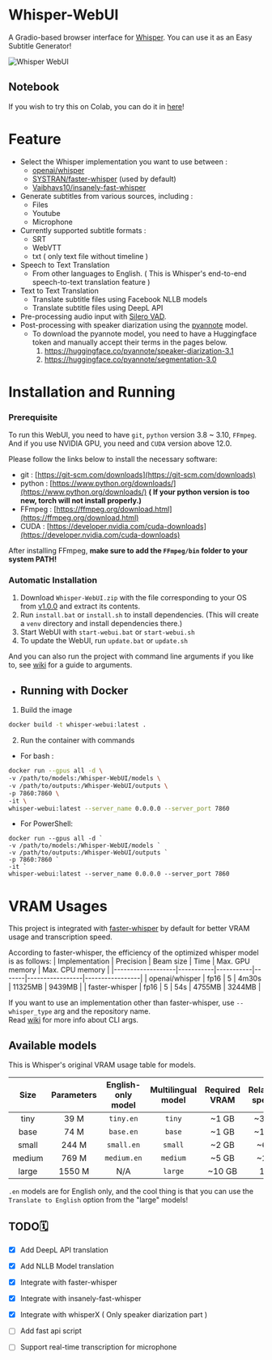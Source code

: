 # Whisper-WebUI
A Gradio-based browser interface for [Whisper](https://github.com/openai/whisper). You can use it as an Easy Subtitle Generator!

![Whisper WebUI](https://github.com/jhj0517/Whsiper-WebUI/blob/master/screenshot.png)

## Notebook
If you wish to try this on Colab, you can do it in [here](https://colab.research.google.com/github/jhj0517/Whisper-WebUI/blob/master/notebook/whisper-webui.ipynb)!

# Feature
- Select the Whisper implementation you want to use between :
   - [openai/whisper](https://github.com/openai/whisper)
   - [SYSTRAN/faster-whisper](https://github.com/SYSTRAN/faster-whisper) (used by default)
   - [Vaibhavs10/insanely-fast-whisper](https://github.com/Vaibhavs10/insanely-fast-whisper)
- Generate subtitles from various sources, including :
  - Files
  - Youtube
  - Microphone
- Currently supported subtitle formats : 
  - SRT
  - WebVTT
  - txt ( only text file without timeline )
- Speech to Text Translation 
  - From other languages to English. ( This is Whisper's end-to-end speech-to-text translation feature )
- Text to Text Translation
  - Translate subtitle files using Facebook NLLB models
  - Translate subtitle files using DeepL API
- Pre-processing audio input with [Silero VAD](https://github.com/snakers4/silero-vad).
- Post-processing with speaker diarization using the [pyannote](https://huggingface.co/pyannote/speaker-diarization-3.1) model.
   - To download the pyannote model, you need to have a Huggingface token and manually accept their terms in the pages below.
      1. https://huggingface.co/pyannote/speaker-diarization-3.1
      2. https://huggingface.co/pyannote/segmentation-3.0

# Installation and Running
### Prerequisite
To run this WebUI, you need to have `git`, `python` version 3.8 ~ 3.10, `FFmpeg`. <br>
And if you use NVIDIA GPU, you need and `CUDA` version above 12.0.

Please follow the links below to install the necessary software:
- git : [https://git-scm.com/downloads](https://git-scm.com/downloads)
- python : [https://www.python.org/downloads/](https://www.python.org/downloads/) **( If your python version is too new, torch will not install properly.)**
- FFmpeg :  [https://ffmpeg.org/download.html](https://ffmpeg.org/download.html)
- CUDA : [https://developer.nvidia.com/cuda-downloads](https://developer.nvidia.com/cuda-downloads)

After installing FFmpeg, **make sure to add the `FFmpeg/bin` folder to your system PATH!**

### Automatic Installation

1. Download `Whisper-WebUI.zip` with the file corresponding to your OS from [v1.0.0](https://github.com/jhj0517/Whisper-WebUI/releases/tag/v1.0.0) and extract its contents. 
2. Run `install.bat` or `install.sh` to install dependencies. (This will create a `venv` directory and install dependencies there.)
3. Start WebUI with `start-webui.bat` or `start-webui.sh`
4. To update the WebUI, run `update.bat` or `update.sh`

And you can also run the project with command line arguments if you like to, see [wiki](https://github.com/jhj0517/Whisper-WebUI/wiki/Command-Line-Arguments) for a guide to arguments.

- ## Running with Docker 

1. Build the image

```sh
docker build -t whisper-webui:latest . 
```

2. Run the container with commands

- For bash :
```sh
docker run --gpus all -d \
-v /path/to/models:/Whisper-WebUI/models \
-v /path/to/outputs:/Whisper-WebUI/outputs \
-p 7860:7860 \
-it \
whisper-webui:latest --server_name 0.0.0.0 --server_port 7860
```
- For PowerShell:
```shell
docker run --gpus all -d `
-v /path/to/models:/Whisper-WebUI/models `
-v /path/to/outputs:/Whisper-WebUI/outputs `
-p 7860:7860 `
-it `
whisper-webui:latest --server_name 0.0.0.0 --server_port 7860
```

# VRAM Usages
This project is integrated with [faster-whisper](https://github.com/guillaumekln/faster-whisper) by default for better VRAM usage and transcription speed.

According to faster-whisper, the efficiency of the optimized whisper model is as follows: 
| Implementation    | Precision | Beam size | Time  | Max. GPU memory | Max. CPU memory |
|-------------------|-----------|-----------|-------|-----------------|-----------------|
| openai/whisper    | fp16      | 5         | 4m30s | 11325MB         | 9439MB          |
| faster-whisper    | fp16      | 5         | 54s   | 4755MB          | 3244MB          |

If you want to use an implementation other than faster-whisper, use `--whisper_type` arg and the repository name.<br>
Read [wiki](https://github.com/jhj0517/Whisper-WebUI/wiki/Command-Line-Arguments) for more info about CLI args.

## Available models
This is Whisper's original VRAM usage table for models.

|  Size  | Parameters | English-only model | Multilingual model | Required VRAM | Relative speed |
|:------:|:----------:|:------------------:|:------------------:|:-------------:|:--------------:|
|  tiny  |    39 M    |     `tiny.en`      |       `tiny`       |     ~1 GB     |      ~32x      |
|  base  |    74 M    |     `base.en`      |       `base`       |     ~1 GB     |      ~16x      |
| small  |   244 M    |     `small.en`     |      `small`       |     ~2 GB     |      ~6x       |
| medium |   769 M    |    `medium.en`     |      `medium`      |     ~5 GB     |      ~2x       |
| large  |   1550 M   |        N/A         |      `large`       |    ~10 GB     |       1x       |


`.en` models are for English only, and the cool thing is that you can use the `Translate to English` option from the "large" models!

## TODO🗓

- [x] Add DeepL API translation
- [x] Add NLLB Model translation
- [x] Integrate with faster-whisper
- [x] Integrate with insanely-fast-whisper
- [x] Integrate with whisperX ( Only speaker diarization part )
- [ ] Add fast api script
- [ ] Support real-time transcription for microphone


